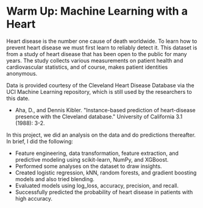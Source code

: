 # Warm Up: Machine Learning with a Heart

Heart disease is the number one cause of death worldwide. To learn how to prevent heart disease we must first learn to reliably detect it. This dataset is from a study of heart disease that has been open to the public for many years. The study collects various measurements on patient health and cardiovascular statistics, and of course, makes patient identities anonymous.

Data is provided courtesy of the Cleveland Heart Disease Database via the UCI Machine Learning repository, which is still used by the researchers to this date. 

- Aha, D., and Dennis Kibler. "Instance-based prediction of heart-disease presence with the Cleveland database." University of California 3.1 (1988): 3-2.

In this project, we did an analysis on the data and do predictions thereafter. In brief, I did the following: 
- Feature engineering, data transformation, feature extraction, and predictive modeling using scikit-learn, NumPy, and XGBoost.
- Performed some analyses on the dataset to draw insights.
- Created logistic regression, kNN, random forests, and gradient boosting models and also tried blending.
- Evaluated models using log_loss, accuracy, precision, and recall.
- Successfully predicted the probability of heart disease in patients with high accuracy.
